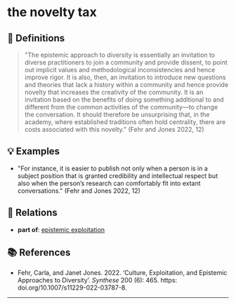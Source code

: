 # the novelty tax

## 📖 Definitions

> "The epistemic approach to diversity is essentially an invitation to diverse practitioners to join a community and provide dissent, to point out implicit values and methodological inconsistencies and hence improve rigor. It is also, then, an invitation to introduce new questions and theories that lack a history within a community and hence provide novelty that increases the creativity of the community. It is an invitation based on the benefits of doing something additional to and different from the common activities of the community—to change the conversation. It should therefore be unsurprising that, in the academy, where established traditions often hold centrality, there are costs associated with this novelty." (Fehr and Jones 2022, 12)

## 💡 Examples

- "For instance, it is easier to publish not only when a person is in a subject position that is granted credibility and intellectual respect but also when the person’s research can comfortably fit into extant conversations." (Fehr and Jones 2022, 12)

## 🔗 Relations

- **part of**: [epistemic exploitation](./epistemic-exploitation.md)

## 📚 References

- Fehr, Carla, and Janet  Jones. 2022. ‘Culture, Exploitation, and Epistemic Approaches to Diversity’. _Synthese_ 200 (6): 465. https: doi.org/10.1007/s11229-022-03787-8.

---

<script src="https://giscus.app/client.js"
                data-repo="natesheehan/conceptcartography"
                data-repo-id="R_kgDOPB5QiQ"
                data-category="General"
                data-category-id="DIC_kwDOPB5Qic4CsAxd"
                data-mapping="pathname"
                data-strict="0"
                data-reactions-enabled="1"
                data-emit-metadata="0"
                data-input-position="bottom"
                data-theme="catppuccin_mocha"
                data-lang="en"
                crossorigin="anonymous"
                async>
        </script>
        
